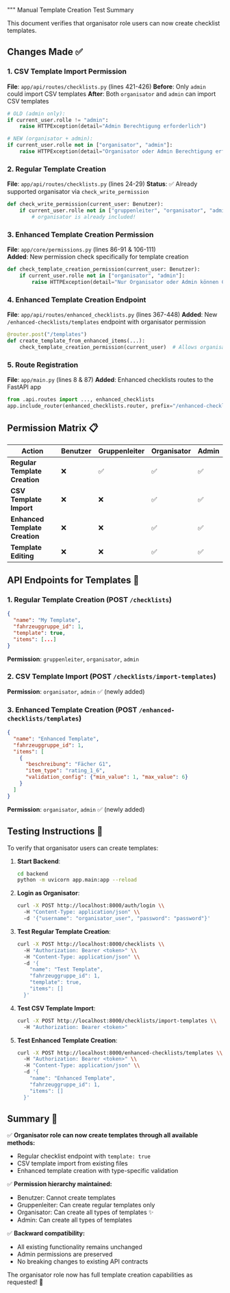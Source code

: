 """
Manual Template Creation Test Summary

This document verifies that organisator role users can now create checklist templates.

## Changes Made ✅

### 1. CSV Template Import Permission
**File**: `app/api/routes/checklists.py` (lines 421-426)
**Before**: Only `admin` could import CSV templates
**After**: Both `organisator` and `admin` can import CSV templates

```python
# OLD (admin only):
if current_user.rolle != "admin":
    raise HTTPException(detail="Admin Berechtigung erforderlich")

# NEW (organisator + admin):
if current_user.rolle not in ["organisator", "admin"]:
    raise HTTPException(detail="Organisator oder Admin Berechtigung erforderlich")
```

### 2. Regular Template Creation 
**File**: `app/api/routes/checklists.py` (lines 24-29)
**Status**: ✅ Already supported organisator via `check_write_permission`

```python
def check_write_permission(current_user: Benutzer):
    if current_user.rolle not in ["gruppenleiter", "organisator", "admin"]:
        # organisator is already included!
```

### 3. Enhanced Template Creation Permission
**File**: `app/core/permissions.py` (lines 86-91 & 106-111)  
**Added**: New permission check specifically for template creation

```python
def check_template_creation_permission(current_user: Benutzer):
    if current_user.rolle not in ["organisator", "admin"]:
        raise HTTPException(detail="Nur Organisator oder Admin können Checklisten-Templates erstellen")
```

### 4. Enhanced Template Creation Endpoint
**File**: `app/api/routes/enhanced_checklists.py` (lines 367-448)
**Added**: New `/enhanced-checklists/templates` endpoint with organisator permission

```python
@router.post("/templates")
def create_template_from_enhanced_items(...):
    check_template_creation_permission(current_user)  # Allows organisator + admin
```

### 5. Route Registration
**File**: `app/main.py` (lines 8 & 87)
**Added**: Enhanced checklists routes to the FastAPI app

```python
from .api.routes import ..., enhanced_checklists
app.include_router(enhanced_checklists.router, prefix="/enhanced-checklists")
```

## Permission Matrix 📋

| Action | Benutzer | Gruppenleiter | Organisator | Admin |
|--------|----------|---------------|-------------|-------|
| **Regular Template Creation** | ❌ | ✅ | ✅ | ✅ |
| **CSV Template Import** | ❌ | ❌ | ✅ | ✅ |
| **Enhanced Template Creation** | ❌ | ❌ | ✅ | ✅ |
| **Template Editing** | ❌ | ❌ | ✅ | ✅ |

## API Endpoints for Templates 🚀

### 1. Regular Template Creation (POST `/checklists`)
```json
{
  "name": "My Template",
  "fahrzeuggruppe_id": 1,
  "template": true,
  "items": [...]
}
```
**Permission**: `gruppenleiter`, `organisator`, `admin`

### 2. CSV Template Import (POST `/checklists/import-templates`)
**Permission**: `organisator`, `admin` ✅ (newly added)

### 3. Enhanced Template Creation (POST `/enhanced-checklists/templates`)
```json
{
  "name": "Enhanced Template",
  "fahrzeuggruppe_id": 1,
  "items": [
    {
      "beschreibung": "Fächer G1",
      "item_type": "rating_1_6",
      "validation_config": {"min_value": 1, "max_value": 6}
    }
  ]
}
```
**Permission**: `organisator`, `admin` ✅ (newly added)

## Testing Instructions 🧪

To verify that organisator users can create templates:

1. **Start Backend**:
   ```bash
   cd backend
   python -m uvicorn app.main:app --reload
   ```

2. **Login as Organisator**:
   ```bash
   curl -X POST http://localhost:8000/auth/login \\
     -H "Content-Type: application/json" \\
     -d '{"username": "organisator_user", "password": "password"}'
   ```

3. **Test Regular Template Creation**:
   ```bash
   curl -X POST http://localhost:8000/checklists \\
     -H "Authorization: Bearer <token>" \\
     -H "Content-Type: application/json" \\
     -d '{
       "name": "Test Template",
       "fahrzeuggruppe_id": 1,
       "template": true,
       "items": []
     }'
   ```

4. **Test CSV Template Import**:
   ```bash
   curl -X POST http://localhost:8000/checklists/import-templates \\
     -H "Authorization: Bearer <token>"
   ```

5. **Test Enhanced Template Creation**:
   ```bash
   curl -X POST http://localhost:8000/enhanced-checklists/templates \\
     -H "Authorization: Bearer <token>" \\
     -H "Content-Type: application/json" \\
     -d '{
       "name": "Enhanced Template",
       "fahrzeuggruppe_id": 1,
       "items": []
     }'
   ```

## Summary 📝

✅ **Organisator role can now create templates through all available methods:**
- Regular checklist endpoint with `template: true`  
- CSV template import from existing files
- Enhanced template creation with type-specific validation

✅ **Permission hierarchy maintained:**
- Benutzer: Cannot create templates
- Gruppenleiter: Can create regular templates only
- Organisator: Can create all types of templates ✨
- Admin: Can create all types of templates

✅ **Backward compatibility:**
- All existing functionality remains unchanged
- Admin permissions are preserved
- No breaking changes to existing API contracts

The organisator role now has full template creation capabilities as requested! 🎉